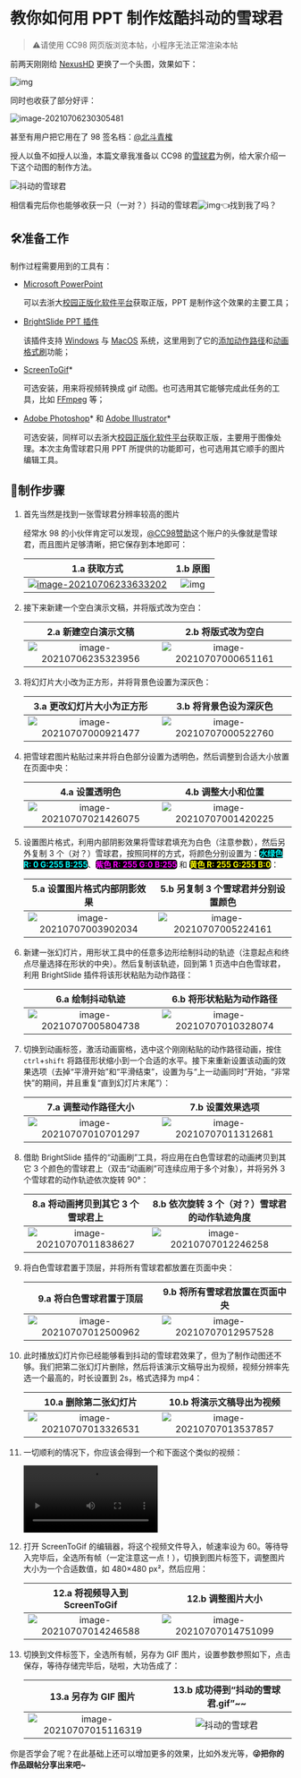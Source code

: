 # 教你如何用 PPT 制作炫酷抖动的雪球君

>  ⚠️请使用 CC98 网页版浏览本帖，小程序无法正常渲染本帖

前两天刚刚给 [NexusHD](http://www.nexushd.org/) 更换了一个头图，效果如下：

![img](http://file.cc98.org/v2-upload/bixvvivq.gif)

同时也收获了部分好评：

![image-20210706230305481](http://file.cc98.org/v2-upload/dq5tttic.png)

甚至有用户把它用在了 98 签名档：[@北斗青榷](https://www.cc98.org/user/id/559130)

授人以鱼不如授人以渔，本篇文章我准备以 CC98 的[雪球君](https://www.cc98.org/topic/4975118)为例，给大家介绍一下这个动图的制作方法。

![抖动的雪球君](http://file.cc98.org/v2-upload/vfxkbyqa.gif)

相信看完后你也能够收获一只（一对？）抖动的雪球君![img](https://www.cc98.org/static/images/98LOGO.ico)👈找到我了吗？

## 🛠️准备工作

制作过程需要用到的工具有：

- [Microsoft PowerPoint](https://www.microsoft.com/zh-cn/microsoft-365/powerpoint)

  可以去浙大[校园正版化软件平台](http://ms.zju.edu.cn/microsoft/download.html)获取正版，PPT 是制作这个效果的主要工具；

- [BrightSlide PPT 插件](https://www.brightcarbon.com/brightslide/)

  该插件支持 [Windows](https://www.brightcarbon.com/brightslide/?os=windows) 与 [MacOS](https://www.brightcarbon.com/brightslide/?os=mac) 系统，这里用到了它的[添加动作路径](https://www.brightcarbon.com/brightslide/help/#:~:text=Paste%20as%20Motion%20Path)和[动画格式刷](https://www.brightcarbon.com/brightslide/help/#:~:text=Animation%20Painter)功能；

- [ScreenToGif](https://www.screentogif.com/)*

  可选安装，用来将视频转换成 gif 动图。也可选用其它能够完成此任务的工具，比如 [FFmpeg](http://ffmpeg.org/) 等；

- [Adobe Photoshop](https://www.adobe.com/cn/products/photoshop.html)* 和 [Adobe Illustrator](https://www.adobe.com/cn/products/illustrator.html)*

  可选安装，同样可以去浙大[校园正版化软件平台](http://ms.zju.edu.cn/microsoft/download.html)获取正版，主要用于图像处理。本次主角雪球君只用 PPT 所提供的功能即可，也可选用其它顺手的图片编辑工具。

## 📝制作步骤

1. 首先当然是找到一张雪球君分辨率较高的图片

   经常水 98 的小伙伴肯定可以发现，[@CC98赞助](https://www.cc98.org/user/id/558500)这个账户的头像就是雪球君，而且图片足够清晰，把它保存到本地即可：

   |                         1.a 获取方式                         |                      1.b 原图                       |
   | :----------------------------------------------------------: | :-------------------------------------------------: |
   | [![image-20210706233633202](http://file.cc98.org/v2-upload/ib3f5dbc.png)](https://www.cc98.org/user/id/558500) | ![img](http://file.cc98.org/v2-upload/x4xe1vqq.png) |

2. 接下来新建一个空白演示文稿，并将版式改为空白：

   |                     2.a 新建空白演示文稿                     |                      2.b 将版式改为空白                      |
   | :----------------------------------------------------------: | :----------------------------------------------------------: |
   | ![image-20210706235323956](http://file.cc98.org/v2-upload/kubruypf.png) | ![image-20210707000651161](http://file.cc98.org/v2-upload/yakn4uqy.png) |

3. 将幻灯片大小改为正方形，并将背景色设置为深灰色：

   |                  3.a 更改幻灯片大小为正方形                  |                    3.b 将背景色设为深灰色                    |
   | :----------------------------------------------------------: | :----------------------------------------------------------: |
   | ![image-20210707000921477](http://file.cc98.org/v2-upload/ozrkicl4.png) | ![image-20210707000522760](http://file.cc98.org/v2-upload/l0ftbctf.png) |

4. 把雪球君图片粘贴过来并将白色部分设置为透明色，然后调整到合适大小放置在页面中央：

   |                        4.a 设置透明色                        |                      4.b 调整大小和位置                      |
   | :----------------------------------------------------------: | :----------------------------------------------------------: |
   | ![image-20210707021426075](http://file.cc98.org/v2-upload/dqagov2m.png) | ![image-20210707001420225](http://file.cc98.org/v2-upload/ixkj5snc.png) |

5. 设置图片格式，利用内部阴影效果将雪球君填充为白色（注意参数），然后另外复制 3 个（对？）雪球君，按照同样的方式，将颜色分别设置为：**<span style="color:#0ff;background-color:black;border-radius:5px">水绿色 R: 0 G:255 B:255</span>**、**<span style="color:#f0f;background-color:black;border-radius:5px">紫色 R: 255 G:0 B:255</span>** 和 **<span style="color:#ff0;background-color:black;border-radius:5px">黄色 R: 255 G:255 B:0</span>**：

   |                 5.a 设置图片格式内部阴影效果                 |             5.b 另复制 3 个雪球君并分别设置颜色              |
   | :----------------------------------------------------------: | :----------------------------------------------------------: |
   | ![image-20210707003902034](http://file.cc98.org/v2-upload/lvkhcx1r.png) | ![image-20210707005224161](http://file.cc98.org/v2-upload/5ozvuirj.png) |

6. 新建一张幻灯片，用形状工具中的任意多边形绘制抖动的轨迹（注意起点和终点尽量选择在形状的中央）。然后复制该轨迹，回到第 1 页选中白色雪球君，利用 BrightSlide 插件将该形状粘贴为动作路径：

   |                       6.a 绘制抖动轨迹                       |                   6.b 将形状粘贴为动作路径                   |
   | :----------------------------------------------------------: | :----------------------------------------------------------: |
   | ![image-20210707005804738](http://file.cc98.org/v2-upload/1jczzb03.png) | ![image-20210707010328074](http://file.cc98.org/v2-upload/pxnosv4k.png) |

7. 切换到动画标签，激活动画窗格，选中这个刚刚粘贴的动作路径动画，按住 `ctrl`+`shift` 将路径形状缩小到一个合适的水平。接下来重新设置该动画的效果选项（去掉“平滑开始”和“平滑结束”，设置为与“上一动画同时”开始，“非常快”的期间，并且重复“直到幻灯片末尾”）：

   |                     7.a 调整动作路径大小                     |                       7.b 设置效果选项                       |
   | :----------------------------------------------------------: | :----------------------------------------------------------: |
   | ![image-20210707010701297](http://file.cc98.org/v2-upload/4pyt2bw5.png) | ![image-20210707011312681](http://file.cc98.org/v2-upload/a1fehqn4.png) |

8. 借助 BrightSlide 插件的“动画刷”工具，将应用在白色雪球君的动画拷贝到其它 3 个颜色的雪球君上（双击“动画刷”可连续应用于多个对象），并将另外 3 个雪球君的动作轨迹依次旋转 90°：

   |              8.a 将动画拷贝到其它 3 个雪球君上               |        8.b 依次旋转 3 个（对？）雪球君的动作轨迹角度         |
   | :----------------------------------------------------------: | :----------------------------------------------------------: |
   | ![image-20210707011838627](http://file.cc98.org/v2-upload/g4ectqnb.png) | ![image-20210707012246258](http://file.cc98.org/v2-upload/h5rgi0hc.png) |

9. 将白色雪球君置于顶层，并将所有雪球君都放置在页面中央：

   |                   9.a 将白色雪球君置于顶层                   |               9.b  将所有雪球君放置在页面中央                |
   | :----------------------------------------------------------: | :----------------------------------------------------------: |
   | ![image-20210707012500962](http://file.cc98.org/v2-upload/fhb23y5j.png) | ![image-20210707012957528](http://file.cc98.org/v2-upload/3fn1dtmz.png) |

10. 此时播放幻灯片你已经能够看到抖动的雪球君效果了，但为了制作动图还不够。我们把第二张幻灯片删除，然后将该演示文稿导出为视频，视频分辨率先选一个最高的，时长设置到 2s，格式选择为 mp4：

    |                    10.a 删除第二张幻灯片                     |                  10.b 将演示文稿导出为视频                   |
    | :----------------------------------------------------------: | :----------------------------------------------------------: |
    | ![image-20210707013326531](http://file.cc98.org/v2-upload/gcbqgtwa.png) | ![image-20210707013537857](http://file.cc98.org/v2-upload/iewgvdbw.png) |

11. 一切顺利的情况下，你应该会得到一个和下面这个类似的视频：

    <video src="http://yunban-zw-1251001691.cos.ap-shanghai.myqcloud.com/uploadsoss/file/2021-07-07/2e029d3514600c7a14b2d8ecf0356b84.mp4"  width="50%" controls></video>

12. 打开 ScreenToGif 的编辑器，将这个视频文件导入，帧速率设为 60。等待导入完毕后，全选所有帧（一定注意这一点！），切换到图片标签下，调整图片大小为一个合适数值，如 480×480 px²，然后应用：

    |                12.a 将视频导入到 ScreenToGif                 |                      12.b 调整图片大小                       |
    | :----------------------------------------------------------: | :----------------------------------------------------------: |
    | ![image-20210707014246588](http://file.cc98.org/v2-upload/vg5q5kpm.png) | ![image-20210707014751099](http://file.cc98.org/v2-upload/5dnfgql4.png) |

13. 切换到文件标签下，全选所有帧，另存为 GIF 图片，设置参数参照如下，点击保存，等待存储完毕后，哒啦，大功告成了：

    |                     13.a 另存为 GIF 图片                     |              13.b 成功得到“抖动的雪球君.gif”~~               |
    | :----------------------------------------------------------: | :----------------------------------------------------------: |
    | ![image-20210707015116319](http://file.cc98.org/v2-upload/aolauo1f.png) | ![抖动的雪球君](http://file.cc98.org/v2-upload/vfxkbyqa.gif) |

你是否学会了呢？在此基础上还可以增加更多的效果，比如外发光等，**😜把你的作品跟帖分享出来吧~**
